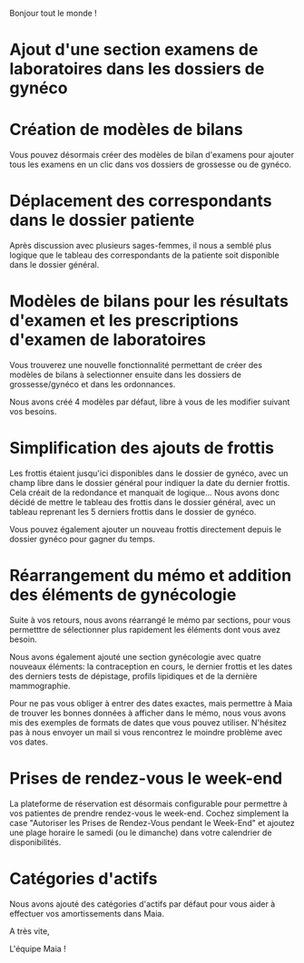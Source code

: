 Bonjour tout le monde !


# Ajout d'une section examens de laboratoires dans les dossiers de gynéco


# Création de modèles de bilans

Vous pouvez désormais créer des modèles de bilan d'examens pour ajouter tous les examens en un clic dans vos dossiers de grossesse ou de gynéco.


# Déplacement des correspondants dans le dossier patiente

Après discussion avec plusieurs sages-femmes, il nous a semblé plus logique que le tableau des correspondants de la patiente soit disponible dans le dossier général.

# Modèles de bilans pour les résultats d'examen et les prescriptions d'examen de laboratoires

Vous trouverez une nouvelle fonctionnalité permettant de créer des modèles de bilans à selectionner ensuite dans les dossiers de grossesse/gynéco et dans les ordonnances.

Nous avons créé 4 modèles par défaut, libre à vous de les modifier suivant vos besoins.

# Simplification des ajouts de frottis

Les frottis étaient jusqu'ici disponibles dans le dossier de gynéco, avec un champ libre dans le dossier général pour indiquer la date du dernier frottis.
Cela créait de la redondance et manquait de logique...
Nous avons donc décidé de mettre le tableau des frottis dans le dossier général, avec un tableau reprenant les 5 derniers frottis dans le dossier de gynéco.

Vous pouvez également ajouter un nouveau frottis directement depuis le dossier gynéco pour gagner du temps.

# Réarrangement du mémo et addition des éléments de gynécologie

Suite à vos retours, nous avons réarrangé le mémo par sections, pour vous permetttre de sélectionner plus rapidement les éléments dont vous avez besoin.

Nous avons également ajouté une section gynécologie avec quatre nouveaux éléments: la contraception en cours, le dernier frottis et les dates des derniers tests de dépistage, profils lipidiques et de la dernière mammographie.

Pour ne pas vous obliger à entrer des dates exactes, mais permettre à Maia de trouver les bonnes données à afficher dans le mémo, nous vous avons mis des exemples de formats de dates que vous pouvez utiliser.
N'hésitez pas à nous envoyer un mail si vous rencontrez le moindre problème avec vos dates.

# Prises de rendez-vous le week-end

La plateforme de réservation est désormais configurable pour permettre à vos patientes de prendre rendez-vous le week-end.
Cochez simplement la case "Autoriser les Prises de Rendez-Vous pendant le Week-End" et ajoutez une plage horaire le samedi (ou le dimanche) dans votre calendrier de disponibilités.


# Catégories d'actifs

Nous avons ajouté des catégories d'actifs par défaut pour vous aider à effectuer vos amortissements dans Maia.


A très vite,

L'équipe Maia !
